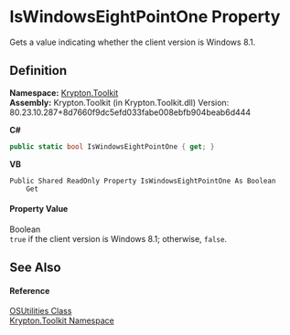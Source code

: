 # IsWindowsEightPointOne Property


Gets a value indicating whether the client version is Windows 8.1.



## Definition
**Namespace:** <a href="79d2eac2-21f4-54ff-7552-b20c33c30600.md">Krypton.Toolkit</a>  
**Assembly:** Krypton.Toolkit (in Krypton.Toolkit.dll) Version: 80.23.10.287+8d7660f9dc5efd033fabe008ebfb904beab6d444

**C#**
``` C#
public static bool IsWindowsEightPointOne { get; }
```
**VB**
``` VB
Public Shared ReadOnly Property IsWindowsEightPointOne As Boolean
	Get
```



#### Property Value
Boolean  
`true` if the client version is Windows 8.1; otherwise, `false`.

## See Also


#### Reference
<a href="2f3baaca-eb55-a4a4-0e39-7af2edc57dfd.md">OSUtilities Class</a>  
<a href="79d2eac2-21f4-54ff-7552-b20c33c30600.md">Krypton.Toolkit Namespace</a>  
